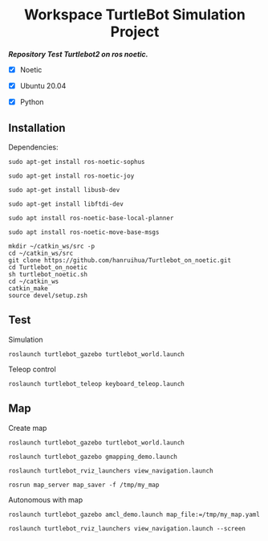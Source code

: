 <h1 align="center">
 Workspace TurtleBot Simulation Project
</h1>


***Repository Test Turtlebot2 on ros noetic.***



- [x] Noetic
- [x] Ubuntu 20.04
- [x] Python


## Installation

Dependencies:
 
```
sudo apt-get install ros-noetic-sophus
```
```
sudo apt-get install ros-noetic-joy
```

```
sudo apt-get install libusb-dev
```

```
sudo apt-get install libftdi-dev
```

```
sudo apt install ros-noetic-base-local-planner
```
```
sudo apt install ros-noetic-move-base-msgs
```

```
mkdir ~/catkin_ws/src -p
cd ~/catkin_ws/src
git clone https://github.com/hanruihua/Turtlebot_on_noetic.git
cd Turtlebot_on_noetic
sh turtlebot_noetic.sh
cd ~/catkin_ws
catkin_make
source devel/setup.zsh
```

## Test

Simulation

```
roslaunch turtlebot_gazebo turtlebot_world.launch
```

Teleop control

```
roslaunch turtlebot_teleop keyboard_teleop.launch
```

## Map

Create map
```
roslaunch turtlebot_gazebo turtlebot_world.launch
```
```
roslaunch turtlebot_gazebo gmapping_demo.launch
```

```
roslaunch turtlebot_rviz_launchers view_navigation.launch
```

```
rosrun map_server map_saver -f /tmp/my_map
```

Autonomous with map 
```
roslaunch turtlebot_gazebo amcl_demo.launch map_file:=/tmp/my_map.yaml
```

```
roslaunch turtlebot_rviz_launchers view_navigation.launch --screen
```
